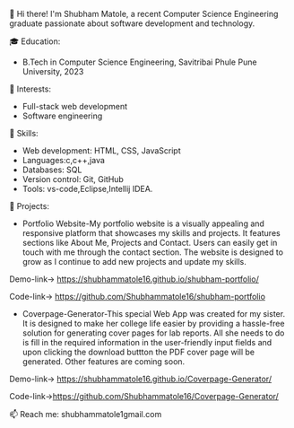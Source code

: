 👋 Hi there! I'm Shubham Matole, a recent Computer Science Engineering graduate passionate about software development and technology.

🎓 Education:

-  B.Tech in Computer Science Engineering, Savitribai Phule Pune University, 2023
  
💼 Interests:

-  Full-stack web development
-  Software engineering

🚀 Skills:

-  Web development: HTML, CSS, JavaScript
-  Languages:c,c++,java
-  Databases: SQL
-  Version control: Git, GitHub
-  Tools: vs-code,Eclipse,Intellij IDEA.
  
🌟 Projects:

- Portfolio Website-My portfolio website is a visually appealing and responsive platform that showcases my skills and projects. It features sections like About Me, Projects and Contact. Users can easily get in touch with me through the contact section. The website is designed to grow as I continue to add new projects and update my skills.
  
Demo-link-> https://shubhammatole16.github.io/shubham-portfolio/

Code-link-> https://github.com/Shubhammatole16/shubham-portfolio

- Coverpage-Generator-This special Web App was created for my sister. It is designed to make her college life easier by providing a hassle-free solution for generating cover pages for lab reports. All she needs to do is fill in the required information in the user-friendly input fields and upon clicking the download buttton the PDF cover page will be generated. Other features are coming soon.

Demo-link-> https://shubhammatole16.github.io/Coverpage-Generator/

Code-link->https://github.com/Shubhammatole16/Coverpage-Generator/

📫 Reach me: shubhammatole1gmail.com
